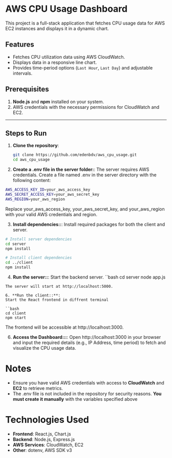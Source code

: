 # AWS CPU Usage Dashboard

This project is a full-stack application that fetches CPU usage data for AWS EC2 instances and displays it in a dynamic chart.

## Features
- Fetches CPU utilization data using AWS CloudWatch.
- Displays data in a responsive line chart.
- Provides time-period options (`Last Hour`, `Last Day`) and adjustable intervals.

## Prerequisites
1. **Node.js** and **npm** installed on your system.
2. AWS credentials with the necessary permissions for CloudWatch and EC2.

---

## Steps to Run

1. **Clone the repository**:
   ```bash
   git clone https://github.com/edenbdv/aws_cpu_usage.git
   cd aws_cpu_usage
   ```

2. **Create a .env file in the server folder:**:
The server requires AWS credentials. Create a file named .env in the server directory with the following content:
```bash
AWS_ACCESS_KEY_ID=your_aws_access_key
AWS_SECRET_ACCESS_KEY=your_aws_secret_key
AWS_REGION=your_aws_region
```

Replace your_aws_access_key, your_aws_secret_key, and your_aws_region with your valid AWS credentials and region.

3. **Install dependencies::**:
   Install required packages for both the client and server.

```bash
# Install server dependencies
cd server
npm install

# Install client dependencies
cd ../client
npm install
```

4. **Run the server::**:
Start the backend server.
``bash
cd server
node app.js
```
The server will start at http://localhost:5000.

6. **Run the client::**:
Start the React frontend in diffrent terminal

``bash
cd client
npm start
```
The frontend will be accessible at http://localhost:3000.

6. **Access the Dashboard:::**:
Open http://localhost:3000 in your browser and input the required details (e.g., IP Address, time period) to fetch and visualize the CPU usage data.

# Notes
- Ensure you have valid AWS credentials with access to **CloudWatch** and **EC2** to retrieve metrics.
- The .env file is not included in the repository for security reasons. **You must create it manually** with the variables specified above


# Technologies Used
- **Frontend**: React.js, Chart.js
- **Backend**: Node.js, Express.js
- **AWS Services**: CloudWatch, EC2
- **Other**: dotenv, AWS SDK v3



